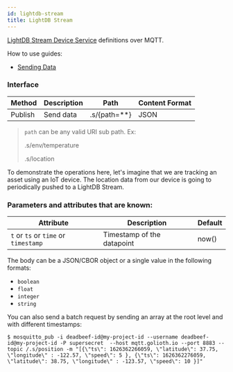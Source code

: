```yaml
---
id: lightdb-stream
title: LightDB Stream
---
```


[LightDB Stream Device Service](/cloud/services/lightdb-stream) definitions over MQTT.

How to use guides:

- [Sending Data](/cloud/services/lightdb-stream/sending-data)

### Interface

| Method    | Description     | Path           | Content Format |
| --------- | --------------- | -------------- | -------------- |
| Publish   | Send data       | .s/{path=\*\*} | JSON           |

> `path` can be any valid URI sub path. Ex:
>
> .s/env/temperature
>
> .s/location

To demonstrate the operations here, let's imagine that we are tracking an asset using an IoT device. The location data from our device is going to periodically pushed to a LightDB Stream.

### Parameters and attributes that are known:

| Attribute                            | Description                | Default |
| ------------------------------------ | -------------------------- | ------- |
| `t` or `ts` or `time` or `timestamp` | Timestamp of the datapoint | now()   |

The body can be a JSON/CBOR object or a single value in the following formats:

- `boolean`
- `float`
- `integer`
- `string`

You can also send a batch request by sending an array at the root level and with different timestamps:

```
$ mosquitto_pub -i deadbeef-id@my-project-id --username deadbeef-id@my-project-id -P supersecret  --host mqtt.golioth.io --port 8883 --topic /.s/position -m "[{\"ts\": 1626362266059, \"latitude\": 37.75, \"longitude\" : -122.57, \"speed\": 5 }, {\"ts\": 1626362276059, \"latitude\": 38.75, \"longitude\" : -123.57, \"speed\": 10 }]"
```
